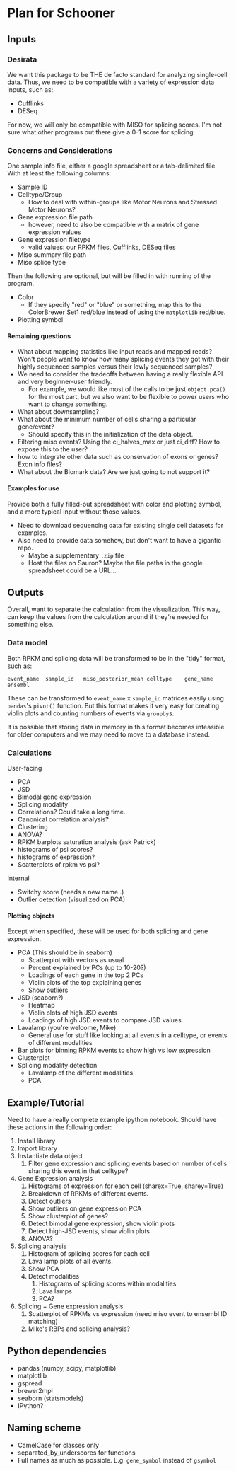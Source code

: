 # Plan for Schooner

## Inputs

### Desirata

We want this package to be THE de facto standard for analyzing single-cell
data. Thus, we need to be compatible with a variety of expression data
inputs, such as:

* Cufflinks
* DESeq

For now, we will only be compatible with MISO for splicing scores. I'm not
sure what other programs out there give a 0-1 score for splicing.

### Concerns and Considerations

One sample info file, either a google spreadsheet or a tab-delimited file.
With at least the following columns:

* Sample ID
* Celltype/Group
    * How to deal with within-groups like Motor Neurons and Stressed Motor
    Neurons?
* Gene expression file path
    * however, need to also be compatible with a matrix of gene expression
    values
* Gene expression filetype
    * valid values: our RPKM files, Cufflinks, DESeq files
* Miso summary file path
* Miso splice type

Then the following are optional, but will be filled in with running of the
program.

* Color
    * If they specify "red" or "blue" or something,
    map this to the ColorBrewer Set1 red/blue instead of using the
    `matplotlib` red/blue.
* Plotting symbol

#### Remaining questions

* What about mapping statistics like input reads and mapped reads? Won't
people want to know how many splicing events they got with their highly
sequenced samples versus their lowly sequenced samples?
* We need to consider the tradeoffs between having a really flexible API and
very beginner-user friendly.
    * For example, we would like most of the calls to be just `object.pca()`
    for the most part, but we also want to be flexible to power users who
    want to change something.
* What about downsampling?
* What about the minimum number of cells sharing a particular gene/event?
    * Should specify this in the initialization of the data object.
* Filtering miso events? Using the ci_halves_max or just ci_diff? How to
expose this to the user?
* how to integrate other data such as conservation of exons or genes? Exon
info files?
* What about the Biomark data? Are we just going to not support it?

#### Examples for use

Provide both a fully filled-out spreadsheet with color and plotting symbol,
and a more typical input without those values.

* Need to download sequencing data for existing single cell datasets for
examples.
* Also need to provide data somehow, but don't want to have a gigantic repo.
    * Maybe a supplementary `.zip` file
    * Host the files on Sauron? Maybe the file paths in the google
    spreadsheet could be a URL...

## Outputs

Overall, want to separate the calculation from the visualization. This way,
can keep the values from the calculation around if they're needed for
something else.

### Data model

Both RPKM and splicing data will be transformed to be in the "tidy" format,
such as:

    event_name  sample_id   miso_posterior_mean celltype    gene_name   ensembl

These can be transformed to `event_name` x `sample_id` matrices easily using
`pandas`'s `pivot()` function. But this format makes it very easy for
creating violin plots and counting numbers of events via `groupby`s.

It is possible that storing data in memory in this format becomes infeasible
for older computers and we may need to move to a database instead.

### Calculations

User-facing

* PCA
* JSD
* Bimodal gene expression
* Splicing modality
* Correlations? Could take a long time..
* Canonical correlation analysis?
* Clustering
* ANOVA?
* RPKM barplots saturation analysis (ask Patrick)
* histograms of psi scores?
* histograms of expression?
* Scatterplots of rpkm vs psi?

Internal

* Switchy score (needs a new name..)
* Outlier detection (visualized on PCA)

#### Plotting objects

Except when specified, these will be used for both splicing and gene
expression.

* PCA (This should be in seaborn)
    * Scatterplot with vectors as usual
    * Percent explained by PCs (up to 10-20?)
    * Loadings of each gene in the top 2 PCs
    * Violin plots of the top explaining genes
    * Show outliers
* JSD (seaborn?)
    * Heatmap
    * Violin plots of high JSD events
    * Loadings of high JSD events to compare JSD values
* Lavalamp (you're welcome, Mike)
    * General use for stuff like looking at all events in a celltype,
    or events of different modalities
* Bar plots for binning RPKM events to show high vs low expression
* Clusterplot
* Splicing modality detection
    * Lavalamp of the different modalities
    * PCA

## Example/Tutorial

Need to have a really complete example ipython notebook. Should have these
actions in the following order:

1. Install library
2. Import library
3. Instantiate data object
    1. Filter gene expression and splicing events based on number of cells
    sharing this event in that celltype?
4. Gene Expression analysis
    1. Histograms of expression for each cell (sharex=True, sharey=True)
    2. Breakdown of RPKMs of different events.
    3. Detect outliers
    4. Show outliers on gene expression PCA
    5. Show clusterplot of genes?
    6. Detect bimodal gene expression, show violin plots
    7. Detect high-JSD events, show violin plots
    8. ANOVA?
5. Splicing analysis
    1. Histogram of splicing scores for each cell
    1. Lava lamp plots of all events.
    2. Show PCA
    3. Detect modalities
        1. Histograms of splicing scores within modalities
        2. Lava lamps
        3. PCA?
6. Splicing + Gene expression analysis
    1. Scatterplot of RPKMs vs expression (need miso event to ensembl ID
    matching)
    2. MIke's RBPs and splicing analysis?

## Python dependencies

* pandas (numpy, scipy, matplotlib)
* matplotlib
* gspread
* brewer2mpl
* seaborn (statsmodels)
* IPython?

## Naming scheme

* CamelCase for classes only
* separated_by_underscores for functions
* Full names as much as possible. E.g. `gene_symbol` instead of `gsymbol`